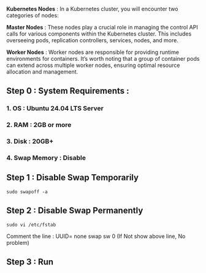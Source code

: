 **Kubernetes Nodes** :
In a Kubernetes cluster, you will encounter two categories of nodes:

**Master Nodes** : These nodes play a crucial role in managing the control API calls for various components within the Kubernetes cluster. This includes overseeing pods, replication controllers, services, nodes, and more.

**Worker Nodes** : Worker nodes are responsible for providing runtime environments for containers. It’s worth noting that a group of container pods can extend across multiple worker nodes, ensuring optimal resource allocation and management.

## Step 0 : System Requirements :

### 1. OS : Ubuntu 24.04 LTS Server

### 2. RAM : 2GB or more

### 3. Disk : 20GB+

### 4. Swap Memory : Disable

## Step 1 : Disable Swap Temporarily

```
sudo swapoff -a
```

## Step 2 : Disable Swap Permanently

```
sudo vi /etc/fstab
```

Comment the line : UUID=<some-uuid> none swap sw 0
(If Not show above line, No problem)

## Step 3 : Run
